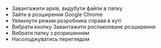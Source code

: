 - Завантажити архів, видубути файли в папку
- Зайти в розширення Google Chrome
- Увімкнути режим розробника справа в куті
- Вибрати кнопку Завантажити роспакопване розширення
- Вибрати папку з розришенням
- Насолоджуватись переглядом
